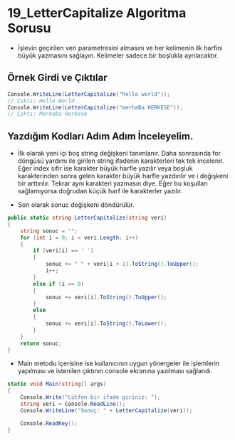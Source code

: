# 19_LetterCapitalize Algoritma Sorusu

* İşlevin geçirilen veri parametresini almasını ve her kelimenin ilk harfini büyük yazmasını sağlayın. Kelimeler sadece bir boşlukla ayrılacaktır.

## Örnek Girdi ve Çıktılar 

~~~ C#
Console.WriteLine(LetterCapitalize("hello world"));
// Çıktı: Hello World
Console.WriteLine(LetterCapitalize("merhaBa HERKESE"));
// Çıktı: Merhaba Herkese
~~~ 

## Yazdığım Kodları Adım Adım İnceleyelim.

* İlk olarak yeni içi boş string değişkeni tanımlanır. Daha sonrasında for döngüsü yardımı ile girilen string ifadenin karakterleri tek tek incelenir. Eğer index sıfır ise karakter büyük harfle yazılır veya boşluk karakterinden sonra gelen karakter büyük harfle yazdırılır ve i değişkeni bir arttırılır. Tekrar aynı karakteri yazmasın diye. Eğer bu koşulları sağlamıyorsa doğrudan küçük harf ile karakterler yazılır.

* Son olarak sonuc değişkeni döndürülür.

~~~ C#
public static string LetterCapitalize(string veri)
{
    string sonuc = "";
    for (int i = 0; i < veri.Length; i++)
    {
        if (veri[i] == ' ')
        {
            sonuc += " " + veri[i + 1].ToString().ToUpper();
            i++;
        }
        else if (i == 0)
        {
            sonuc += veri[i].ToString().ToUpper();
        }
        else
        {
            sonuc += veri[i].ToString().ToLower();
        }
    }
    return sonuc;
}
~~~

* Main metodu içerisine ise kullanıcının uygun yönergeler ile işlemlerin yapılması ve istenilen çıktının console ekranına yazılması sağlandı.

~~~ C#
static void Main(string[] args)
{
    Console.Write("Lütfen bir ifade giriniz: ");
    string veri = Console.ReadLine();
    Console.WriteLine("Sonuç: " + LetterCapitalize(veri));

    Console.ReadKey();
}
~~~